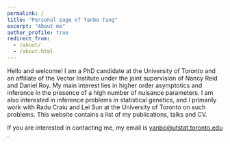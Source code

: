```yaml
---
permalink: /
title: "Personal page of Yanbo Tang"
excerpt: "About me"
author_profile: true
redirect_from: 
  - /about/
  - /about.html
---
```


Hello and welcome! I am a PhD candidate at the University of Toronto and an affiliate of the Vector Institute under the joint supervision of Nancy Reid and Daniel Roy.
My main interest lies in higher order asymptotics and inference in the presence of a high number of nuisance parameters. 
I am also interested in inference problems in statistical genetics, and I primarily work with Radu Craiu and Lei Sun at the University of Toronto on such problems. 
This website contains a list of my publications, talks and CV. 

If you are interested in contacting me, my email is yanbo@utstat.toronto.edu . 
